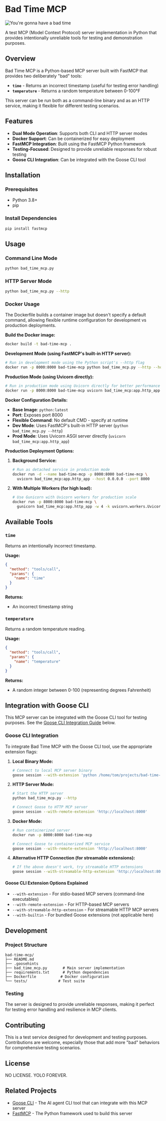 # Bad Time MCP

![You're gonna have a bad time](bad_time_meme.jpg)

A test MCP (Model Context Protocol) server implementation in Python that provides intentionally unreliable tools for testing and demonstration purposes.

## Overview

Bad Time MCP is a Python-based MCP server built with FastMCP that provides two deliberately "bad" tools:

- **`time`** - Returns an incorrect timestamp (useful for testing error handling)
- **`temperature`** - Returns a random temperature between 0-100°F

This server can be run both as a command-line binary and as an HTTP service, making it flexible for different testing scenarios.

## Features

- **Dual Mode Operation**: Supports both CLI and HTTP server modes
- **Docker Support**: Can be containerized for easy deployment
- **FastMCP Integration**: Built using the FastMCP Python framework
- **Testing-Focused**: Designed to provide unreliable responses for robust testing
- **Goose CLI Integration**: Can be integrated with the Goose CLI tool

## Installation

### Prerequisites

- Python 3.8+
- pip

### Install Dependencies

```bash
pip install fastmcp
```

## Usage

### Command Line Mode

```bash
python bad_time_mcp.py
```

### HTTP Server Mode

```bash
python bad_time_mcp.py --http
```

### Docker Usage

The Dockerfile builds a container image but doesn't specify a default command, allowing flexible runtime configuration for development vs production deployments.

**Build the Docker image:**

```bash
docker build -t bad-time-mcp .
```

**Development Mode (using FastMCP's built-in HTTP server):**

```bash
# Run in development mode using the Python script's --http flag
docker run -p 8000:8000 bad-time-mcp python bad_time_mcp.py --http --host 0.0.0.0 --port 8000
```

**Production Mode (using Uvicorn directly):**

```bash
# Run in production mode using Uvicorn directly for better performance
docker run -p 8000:8000 bad-time-mcp uvicorn bad_time_mcp:app.http_app --host 0.0.0.0 --port 8000
```

**Docker Configuration Details:**

- **Base Image**: `python:latest`
- **Port**: Exposes port 8000
- **Flexible Command**: No default CMD - specify at runtime
- **Dev Mode**: Uses FastMCP's built-in HTTP server (`python bad_time_mcp.py --http`)
- **Prod Mode**: Uses Uvicorn ASGI server directly (`uvicorn bad_time_mcp:app.http_app`)

**Production Deployment Options:**

1. **Background Service:**
   ```bash
   # Run as detached service in production mode
   docker run -d --name bad-time-mcp -p 8000:8000 bad-time-mcp \
     uvicorn bad_time_mcp:app.http_app --host 0.0.0.0 --port 8000
   ```

2. **With Multiple Workers (for high load):**
   ```bash
   # Use Gunicorn with Uvicorn workers for production scale
   docker run -p 8000:8000 bad-time-mcp \
     gunicorn bad_time_mcp:app.http_app -w 4 -k uvicorn.workers.UvicornWorker --bind 0.0.0.0:8000
   ```

## Available Tools

### `time`

Returns an intentionally incorrect timestamp.

**Usage:**
```json
{
  "method": "tools/call",
  "params": {
    "name": "time"
  }
}
```

**Returns:**
- An incorrect timestamp string

### `temperature`

Returns a random temperature reading.

**Usage:**
```json
{
  "method": "tools/call",
  "params": {
    "name": "temperature"
  }
}
```

**Returns:**
- A random integer between 0-100 (representing degrees Fahrenheit)

## Integration with Goose CLI

This MCP server can be integrated with the Goose CLI tool for testing purposes. See the [Goose CLI Integration Guide](#goose-cli-integration) below.

### Goose CLI Integration

To integrate Bad Time MCP with the Goose CLI tool, use the appropriate extension flags:

1. **Local Binary Mode:**
   ```bash
   # Connect to local MCP server binary
   goose session --with-extension 'python /home/tom/projects/bad-time-mcp/bad_time_mcp.py'
   ```

2. **HTTP Server Mode:**
   ```bash
   # Start the HTTP server
   python bad_time_mcp.py --http
   
   # Connect Goose to HTTP MCP server
   goose session --with-remote-extension 'http://localhost:8000'
   ```

3. **Docker Mode:**
   ```bash
   # Run containerized server
   docker run -p 8000:8000 bad-time-mcp
   
   # Connect Goose to containerized MCP service
   goose session --with-remote-extension 'http://localhost:8000'
   ```

4. **Alternative HTTP Connection (for streamable extensions):**
   ```bash
   # If the above doesn't work, try streamable HTTP extensions
   goose session --with-streamable-http-extension 'http://localhost:8000'
   ```

#### Goose CLI Extension Options Explained

- `--with-extension` - For stdio-based MCP servers (command-line executables)
- `--with-remote-extension` - For HTTP-based MCP servers  
- `--with-streamable-http-extension` - For streamable HTTP MCP servers
- `--with-builtin` - For bundled Goose extensions (not applicable here)

## Development

### Project Structure

```
bad-time-mcp/
├── README.md
├── .goosehints
├── bad_time_mcp.py       # Main server implementation
├── requirements.txt      # Python dependencies
├── Dockerfile           # Docker configuration
└── tests/              # Test suite
```

### Testing

The server is designed to provide unreliable responses, making it perfect for testing error handling and resilience in MCP clients.

## Contributing

This is a test service designed for development and testing purposes. Contributions are welcome, especially those that add more "bad" behaviors for comprehensive testing scenarios.

## License

NO LICENSE. YOLO FOREVER.

## Related Projects

- [Goose CLI](https://github.com/block/goose) - The AI agent CLI tool that can integrate with this MCP server
- [FastMCP](https://github.com/jlowin/fastmcp) - The Python framework used to build this server
